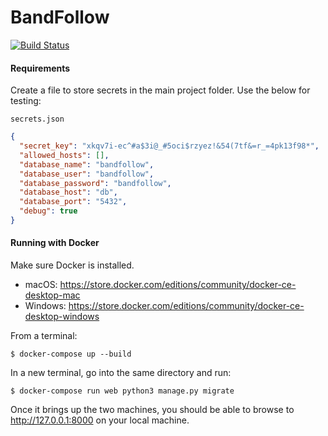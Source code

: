 # BandFollow

[![Build Status](https://travis-ci.org/Tamerz/bandfollow.svg?branch=master)](https://travis-ci.org/Tamerz/bandfollow)

#### Requirements
Create a file to store secrets in the main project folder. Use the below for testing:

`secrets.json`
```json
{
  "secret_key": "xkqv7i-ec^#a$3i@_#5oci$rzyez!&54(7tf&=r_=4pk13f98*",
  "allowed_hosts": [],
  "database_name": "bandfollow",
  "database_user": "bandfollow",
  "database_password": "bandfollow",
  "database_host": "db",
  "database_port": "5432",
  "debug": true
}
```

#### Running with Docker

Make sure Docker is installed.
* macOS: <https://store.docker.com/editions/community/docker-ce-desktop-mac>
* Windows: <https://store.docker.com/editions/community/docker-ce-desktop-windows>

From a terminal:
```
$ docker-compose up --build
```

In a new terminal, go into the same directory and run:
```
$ docker-compose run web python3 manage.py migrate
```

Once it brings up the two machines, you should be able to browse to
<http://127.0.0.1:8000> on your local machine.
